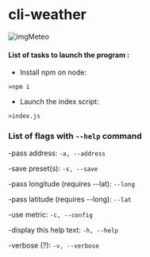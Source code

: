 # cli-weather

<img alt="imgMeteo" src="http://icons.iconarchive.com/icons/oxygen-icons.org/oxygen/256/Status-weather-showers-day-icon.png">

#### List of tasks to launch the program :

- Install  npm on node: 

 ```
>npm i
```
- Launch the index script:

 ```
>index.js 
```

### List of flags with ```--help``` command 
-pass address: 
```-a, --address ```

-save preset(s): 
```-s, --save ```

-pass longitude (requires --lat): 
```--long ```

-pass latitude (requires --long): 
```--lat ```

-use metric: 
```-c, --config ```

-display this help text: 
```-h, --help ```

-verbose (?): 
```-v, --verbose ```
